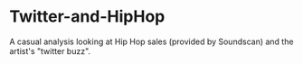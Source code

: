 # Twitter-and-HipHop
A casual analysis looking at Hip Hop sales (provided by Soundscan) and the artist's "twitter buzz". 